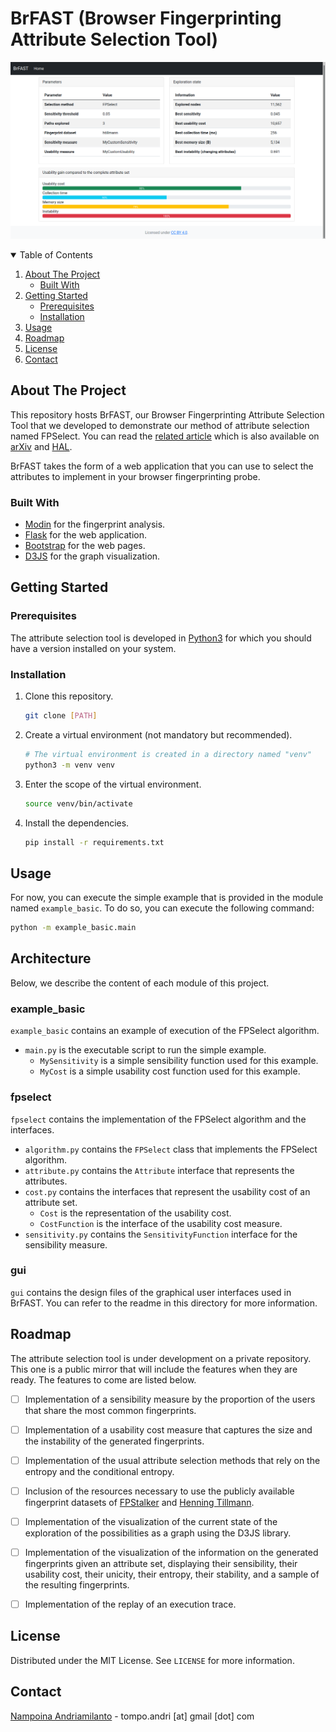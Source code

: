 BrFAST (Browser Fingerprinting Attribute Selection Tool)
========================================================

<!-- Screenshot of BrFAST -->
![BrFAST](brfast.png "BrFAST")


<!-- TABLE OF CONTENTS -->
<details open="open">
  <summary>Table of Contents</summary>
  <ol>
    <li>
      <a href="#about-the-project">About The Project</a>
      <ul>
        <li><a href="#built-with">Built With</a></li>
      </ul>
    </li>
    <li>
      <a href="#getting-started">Getting Started</a>
      <ul>
        <li><a href="#prerequisites">Prerequisites</a></li>
        <li><a href="#installation">Installation</a></li>
      </ul>
    </li>
    <li><a href="#usage">Usage</a></li>
    <li><a href="#roadmap">Roadmap</a></li>
    <li><a href="#license">License</a></li>
    <li><a href="#contact">Contact</a></li>
  </ol>
</details>



## About The Project

<!-- Description of the objective of this repository -->
This repository hosts BrFAST, our Browser Fingerprinting Attribute Selection
Tool that we developed to demonstrate our method of attribute selection named
FPSelect. You can read the
[related article](https://doi.org/10.1145/3427228.3427297) which is also
available on [arXiv](https://arxiv.org/abs/2010.06404) and
[HAL](https://hal.archives-ouvertes.fr/hal-02965948).

<!-- How this repository works -->
BrFAST takes the form of a web application that you can use to select the
attributes to implement in your browser fingerprinting probe.


### Built With

- [Modin](https://modin.readthedocs.io) for the fingerprint analysis.
- [Flask](https://flask.palletsprojects.com) for the web application.
- [Bootstrap](https://getbootstrap.com) for the web pages.
- [D3JS](https://d3js.org) for the graph visualization.



## Getting Started

### Prerequisites

The attribute selection tool is developed in
[Python3](https://www.python.org/downloads) for which you should have a version
installed on your system.


### Installation

1. Clone this repository.
   ```sh
   git clone [PATH]
   ```
2. Create a virtual environment (not mandatory but recommended).
   ```sh
   # The virtual environment is created in a directory named "venv"
   python3 -m venv venv
   ```
3. Enter the scope of the virtual environment.
   ```sh
   source venv/bin/activate
   ```
4. Install the dependencies.
   ```sh
   pip install -r requirements.txt
   ```



## Usage

For now, you can execute the simple example that is provided in the module
named `example_basic`. To do so, you can execute the following command:

```sh
python -m example_basic.main
```



## Architecture

Below, we describe the content of each module of this project.

### example_basic

`example_basic` contains an example of execution of the FPSelect algorithm.

- `main.py` is the executable script to run the simple example.
  * `MySensitivity` is a simple sensibility function used for this example.
  * `MyCost` is a simple usability cost function used for this example.

### fpselect

`fpselect` contains the implementation of the FPSelect algorithm and the
interfaces.

- `algorithm.py` contains the `FPSelect` class that implements the FPSelect
  algorithm.
- `attribute.py` contains the `Attribute` interface that represents the
  attributes.
- `cost.py` contains the interfaces that represent the usability cost of an
  attribute set.
  * `Cost` is the representation of the usability cost.
  * `CostFunction` is the interface of the usability cost measure.
- `sensitivity.py` contains the `SensitivityFunction` interface for the
  sensibility measure.

### gui

`gui` contains the design files of the graphical user interfaces used in BrFAST.
You can refer to the readme in this directory for more information.


## Roadmap

The attribute selection tool is under development on a private repository. This
one is a public mirror that will include the features when they are ready. The
features to come are listed below.

- [ ] Implementation of a sensibility measure by the proportion of the users
  that share the most common fingerprints.
- [ ] Implementation of a usability cost measure that captures the size and
  the instability of the generated fingerprints.
- [ ] Implementation of the usual attribute selection methods that rely on the
  entropy and the conditional entropy.
- [ ] Inclusion of the resources necessary to use the publicly available
  fingerprint datasets of
  [FPStalker](https://github.com/Spirals-Team/FPStalker) and
  [Henning Tillmann](https://www.henning-tillmann.de/2013/10/browser-fingerprinting-93-der-nutzer-hinterlassen-eindeutige-spuren).
- [ ] Implementation of the visualization of the current state of the   
  exploration of the possibilities as a graph using the D3JS library.
- [ ] Implementation of the visualization of the information on the generated
  fingerprints given an attribute set, displaying their sensibility, their
  usability cost, their unicity, their entropy, their stability, and a sample
  of the resulting fingerprints.
- [ ] Implementation of the replay of an execution trace.



## License

Distributed under the MIT License. See `LICENSE` for more information.



## Contact

[Nampoina Andriamilanto](https://tandriamil.fr) - tompo.andri [at] gmail [dot]
com
